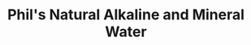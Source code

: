 ---
title: "Phil's Natural Alkaline and Mineral Water"
url: /calasiao/phils-natural-alkaline-and-mineral-water/
shop: Wasser
---